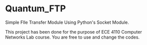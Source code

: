 # Quantum_FTP
Simple FIle Transfer Module Using Python's Socket Module. 

This project has been done for the purpose of ECE 4110 Computer Networks Lab course. You are free to use and change the codes. 

